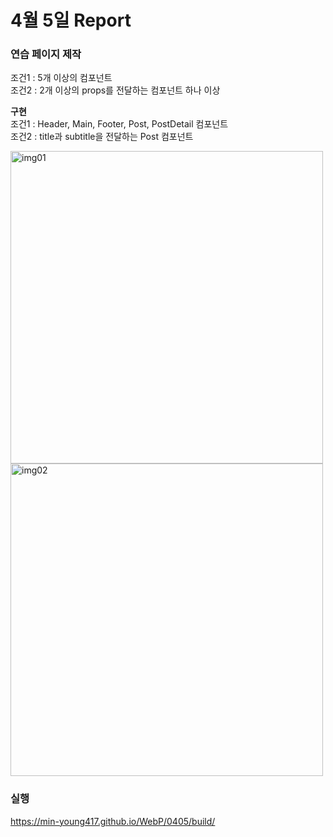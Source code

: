 # 4월 5일 Report
### 연습 페이지 제작

조건1 : 5개 이상의 컴포넌트   
조건2 : 2개 이상의 props를 전달하는 컴포넌트 하나 이상  

**구현**  
조건1 : Header, Main, Footer, Post, PostDetail 컴포넌트  
조건2 : title과 subtitle을 전달하는 Post 컴포넌트

<img width="500" alt="img01" src="https://github.com/min-young417/WebP/assets/122364547/1f8c692a-1a4c-48a9-940e-df925a9583f3">

<img width="500" alt="img02" src="https://github.com/min-young417/WebP/assets/122364547/6bc55b3d-9593-48cf-959a-961ad3f80c1a">

### 실행

https://min-young417.github.io/WebP/0405/build/

